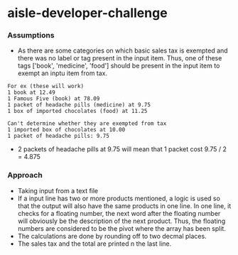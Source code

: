 # aisle-developer-challenge

### Assumptions
* As there are some categories on which basic sales tax is exempted and there was no label or tag present in the input item. Thus, one of these tags ['book', 'medicine', 'food'] should be present in the input item to exempt an inptu item from tax.
```
For ex (these will work)
1 book at 12.49
1 Famous Five (book) at 78.09
1 packet of headache pills (medicine) at 9.75
1 box of imported chocolates (food) at 11.25
```
```
Can't determine whether they are exempted from tax
1 imported box of chocolates at 10.00
1 packet of headache pills: 9.75
```
* 2 packets of headache pills at 9.75 will mean that 1 packet cost 9.75 / 2 = 4.875

### Approach
* Taking input from a text file
* If a input line has two or more products mentioned, a logic is used so that the output will also have the same products in one line. In one line, it checks for a floating number, the next word after the floating number will obviously be the description of the next product. Thus, the floating numbers are considered to be the pivot where the array has been split.
* The calculations are done by rounding off to two decmal places.
* The sales tax and the total are printed n the last line.
